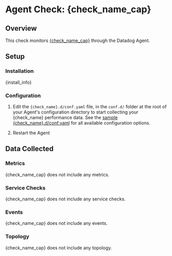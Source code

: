 # Agent Check: {check_name_cap}

## Overview

This check monitors [{check_name_cap}][1] through the Datadog Agent.

## Setup

### Installation

{install_info}

### Configuration

1. Edit the `{check_name}.d/conf.yaml` file, in the `conf.d/` folder at the root of your
   Agent's configuration directory to start collecting your {check_name} performance data.
   See the [sample {check_name}.d/conf.yaml][2] for all available configuration options.

2. Restart the Agent

## Data Collected

### Metrics

{check_name_cap} does not include any metrics.

### Service Checks

{check_name_cap} does not include any service checks.

### Events

{check_name_cap} does not include any events.

### Topology

{check_name_cap} does not include any topology.

[1]: **LINK_TO_INTEGERATION_SITE**
[2]: https://github.com/StackVista/stackstate-agent-integrations/blob/master/{check_name}/stackstate_checks/{check_name}/data/conf.yaml.example
